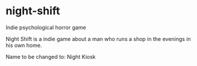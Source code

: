 # night-shift
Indie psychological horror game

Night Shift is a indie game about a man who runs a shop in the evenings in his own home. 

Name to be changed to: Night Kiosk
